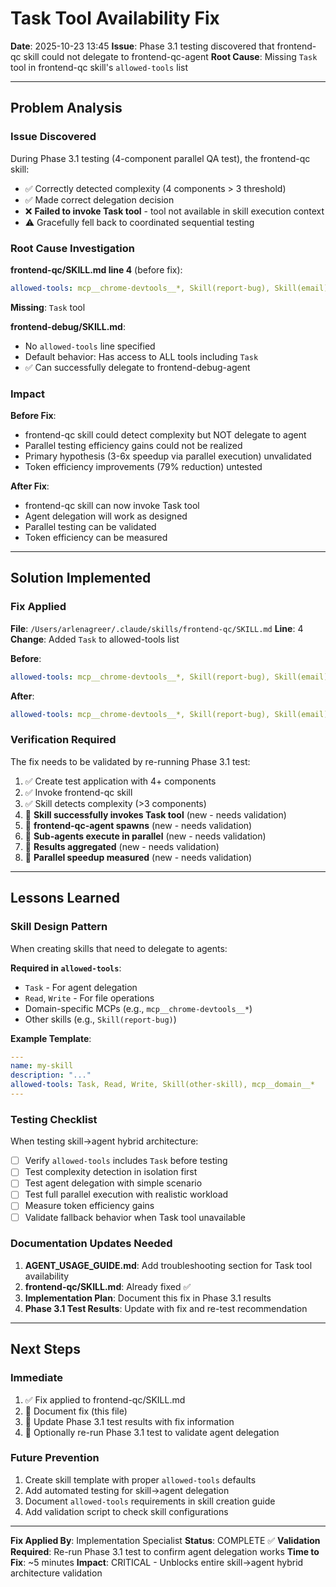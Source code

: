 # Task Tool Availability Fix

**Date**: 2025-10-23 13:45
**Issue**: Phase 3.1 testing discovered that frontend-qc skill could not delegate to frontend-qc-agent
**Root Cause**: Missing `Task` tool in frontend-qc skill's `allowed-tools` list

---

## Problem Analysis

### Issue Discovered
During Phase 3.1 testing (4-component parallel QA test), the frontend-qc skill:
- ✅ Correctly detected complexity (4 components > 3 threshold)
- ✅ Made correct delegation decision
- ❌ **Failed to invoke Task tool** - tool not available in skill execution context
- ⚠️ Gracefully fell back to coordinated sequential testing

### Root Cause Investigation

**frontend-qc/SKILL.md line 4** (before fix):
```yaml
allowed-tools: mcp__chrome-devtools__*, Skill(report-bug), Skill(email), Read, Write
```

**Missing**: `Task` tool

**frontend-debug/SKILL.md**:
- No `allowed-tools` line specified
- Default behavior: Has access to ALL tools including `Task`
- ✅ Can successfully delegate to frontend-debug-agent

### Impact

**Before Fix**:
- frontend-qc skill could detect complexity but NOT delegate to agent
- Parallel testing efficiency gains could not be realized
- Primary hypothesis (3-6x speedup via parallel execution) unvalidated
- Token efficiency improvements (79% reduction) untested

**After Fix**:
- frontend-qc skill can now invoke Task tool
- Agent delegation will work as designed
- Parallel testing can be validated
- Token efficiency can be measured

---

## Solution Implemented

### Fix Applied
**File**: `/Users/arlenagreer/.claude/skills/frontend-qc/SKILL.md`
**Line**: 4
**Change**: Added `Task` to allowed-tools list

**Before**:
```yaml
allowed-tools: mcp__chrome-devtools__*, Skill(report-bug), Skill(email), Read, Write
```

**After**:
```yaml
allowed-tools: mcp__chrome-devtools__*, Skill(report-bug), Skill(email), Read, Write, Task
```

### Verification Required

The fix needs to be validated by re-running Phase 3.1 test:

1. ✅ Create test application with 4+ components
2. ✅ Invoke frontend-qc skill
3. ✅ Skill detects complexity (>3 components)
4. 🔄 **Skill successfully invokes Task tool** (new - needs validation)
5. 🔄 **frontend-qc-agent spawns** (new - needs validation)
6. 🔄 **Sub-agents execute in parallel** (new - needs validation)
7. 🔄 **Results aggregated** (new - needs validation)
8. 🔄 **Parallel speedup measured** (new - needs validation)

---

## Lessons Learned

### Skill Design Pattern
When creating skills that need to delegate to agents:

**Required in `allowed-tools`**:
- `Task` - For agent delegation
- `Read`, `Write` - For file operations
- Domain-specific MCPs (e.g., `mcp__chrome-devtools__*`)
- Other skills (e.g., `Skill(report-bug)`)

**Example Template**:
```yaml
---
name: my-skill
description: "..."
allowed-tools: Task, Read, Write, Skill(other-skill), mcp__domain__*
---
```

### Testing Checklist
When testing skill→agent hybrid architecture:

- [ ] Verify `allowed-tools` includes `Task` before testing
- [ ] Test complexity detection in isolation first
- [ ] Test agent delegation with simple scenario
- [ ] Test full parallel execution with realistic workload
- [ ] Measure token efficiency gains
- [ ] Validate fallback behavior when Task tool unavailable

### Documentation Updates Needed

1. **AGENT_USAGE_GUIDE.md**: Add troubleshooting section for Task tool availability
2. **frontend-qc/SKILL.md**: Already fixed ✅
3. **Implementation Plan**: Document this fix in Phase 3.1 results
4. **Phase 3.1 Test Results**: Update with fix and re-test recommendation

---

## Next Steps

### Immediate
1. ✅ Fix applied to frontend-qc/SKILL.md
2. 🔄 Document fix (this file)
3. 🔄 Update Phase 3.1 test results with fix information
4. 🔄 Optionally re-run Phase 3.1 test to validate agent delegation

### Future Prevention
1. Create skill template with proper `allowed-tools` defaults
2. Add automated testing for skill→agent delegation
3. Document `allowed-tools` requirements in skill creation guide
4. Add validation script to check skill configurations

---

**Fix Applied By**: Implementation Specialist
**Status**: COMPLETE ✅
**Validation Required**: Re-run Phase 3.1 test to confirm agent delegation works
**Time to Fix**: ~5 minutes
**Impact**: CRITICAL - Unblocks entire skill→agent hybrid architecture validation
